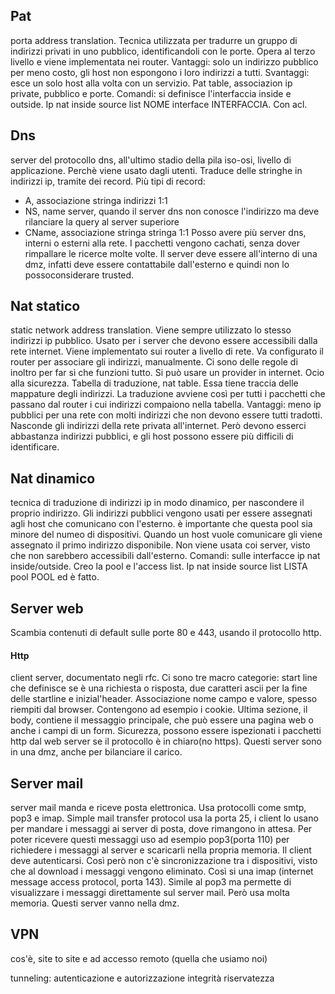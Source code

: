 
## Pat
porta address translation. Tecnica utilizzata per tradurre un gruppo di indirizzi privati in uno pubblico, identificandoli con le porte. Opera al terzo livello e viene implementata nei router. Vantaggi: solo un indirizzo pubblico per meno costo, gli host non espongono i loro indirizzi a tutti. Svantaggi: esce un solo host alla volta con un servizio. Pat table, associazion ip private, pubblico e porte. Comandi: si definisce l'interfaccia inside e outside. Ip nat inside source list NOME interface INTERFACCIA. Con acl.

## Dns
server del protocollo dns, all'ultimo stadio della pila iso-osi, livello di applicazione. Perchè viene usato dagli utenti. Traduce delle stringhe in indirizzi ip, tramite dei record. Più tipi di record:
- A, associazione stringa indirizzi 1:1
- NS, name server, quando il server dns non conosce l'indirizzo ma deve rilanciare la query al server superiore
- CName, associazione stringa stringa 1:1
Posso avere più server dns, interni o esterni alla rete. I pacchetti vengono cachati, senza dover rimpallare le ricerce molte volte. Il server deve essere all'interno di una dmz, infatti deve essere contattabile dall'esterno e quindi non lo possoconsiderare trusted. 

## Nat statico
static network address translation. Viene sempre utilizzato lo stesso indirizzi ip pubblico. Usato per i server che devono essere accessibili dalla rete internet. Viene implementato sui router a livello di rete. Va configurato il router per associare gli indirizzi, manualmente. Ci sono delle regole di inoltro per far sì che funzioni tutto. Si può usare un provider in internet. Ocio alla sicurezza. Tabella di traduzione, nat table. Essa tiene traccia delle mappature degli indirizzi. La traduzione avviene così per tutti i pacchetti che passano dal router i cui indirizzi compaiono nella tabella. Vantaggi: meno ip pubblici per una rete con molti indirizzi che non devono essere tutti tradotti. Nasconde gli indirizzi della rete privata all'internet. Però devono esserci abbastanza indirizzi pubblici, e gli host possono essere più difficili di identificare. 

## Nat dinamico
tecnica di traduzione di indirizzi ip in modo dinamico, per nascondere il proprio indirizzo. Gli indirizzi pubblici vengono usati per essere assegnati agli host che comunicano con l'esterno. è importante che questa pool sia minore del numeo di dispositivi. Quando un host vuole comunicare gli viene assegnato il primo indirizzo disponibile. Non viene usata coi server, visto che non sarebbero accessibili dall'esterno. Comandi: sulle interfacce ip nat inside/outside. Creo la pool e l'access list. Ip nat inside source list LISTA pool POOL ed è fatto. 

## Server web
Scambia contenuti di default sulle porte 80 e 443, usando il protocollo http. 
#### Http
client server, documentato negli rfc. Ci sono tre macro categorie: start line che definisce se è una richiesta o risposta, due caratteri ascii per la fine delle startline e inizial'header. Associazione nome campo e valore, spesso riempiti dal browser. Contengono ad esempio i cookie. Ultima sezione, il body, contiene il messaggio principale, che può essere una pagina web o anche i campi di un form. Sicurezza, possono essere ispezionati i pacchetti http dal web server se il protocollo è in chiaro(no https). Questi server sono in una dmz, anche per bilanciare il carico. 

## Server mail
server mail manda e riceve posta elettronica. Usa protocolli come smtp, pop3 e imap. Simple mail transfer protocol usa la porta 25, i client lo usano per mandare i messaggi ai server di posta, dove rimangono in attesa. Per poter ricevere questi messaggi uso ad esempio pop3(porta 110) per richiedere i messaggi al server e scaricarli nella propria memoria. Il client deve autenticarsi. Così però non c'è sincronizzazione tra i dispositivi, visto che al download i messaggi vengono eliminato. Così si una imap (internet message access protocol, porta 143). Simile al pop3 ma permette di visualizzare i messaggi direttamente sul server mail. Però usa molta memoria. Questi server vanno nella dmz.

## VPN
cos'è, site to site e ad accesso remoto (quella che usiamo noi)

tunneling: 
autenticazione e autorizzazione
integrità
riservatezza